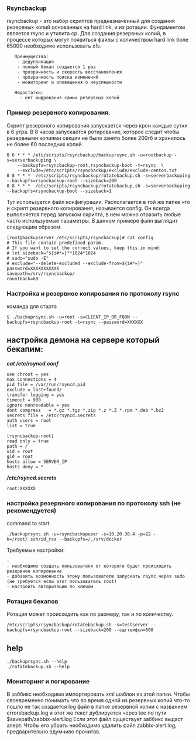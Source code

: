 ### Rsyncbackup 
rsyncbackup - это набор скриптов предназначенный для создания резервных копий основанных на hard link, и их ротации. Фундаментом является rsync и утилита cp. Для создания резервных копий, в процессе которых могут появиться файлы с количеством hard link боле 65000 необходимо использовать xfs.
```
   Преимущества:
    - дедупликация
    - полный бекап создается 1 раз
    - прозрачность и скорость восстановления
    - прозрачность поиска изменений
    - мониторинг и оповещения о неуспешности
    
   Недостатки:
     - нет шифрования самих резервных копий
```

### Пример резервного копирования. 
Скрипт резервного копирования запускается через крон каждые сутки в 6 утра. В 8 часов запускается ротирование, которое следит чтобы резервными копиями секции не было занято более 200гб и хранилось не более 60 последних копий.
```
0 6 * * * /etc/scripts/rsyncbackup/backuprsync.sh -u=rootbackup -s=serverbackuping \
    --backupfs=rsyncbackup-root,rsyncbackup-boot -t=rsync  \
    --exclude=/etc/scripts/rsyncbackup/exclude/exclude-centos.txt 
0 8 * * *  /etc/scripts/rsyncbackup/rotatebackup.sh -s=serverbackuping --backupfs=rsyncbackup-root --sizeback=200
0 8 * * *  /etc/scripts/rsyncbackup/rotatebackup.sh -s=serverbackuping --backupfs=rsyncbackup-boot --sizeback=1
```
Тут используется файл конфигурации. Располагается в той же папке что и скрипт резервного копирования, называется config. Он всегда выполняется перед запуском скрипта, в нем можно отразить любые часто используемые параметры. В данном примере файл выглядит следующим образом. 
```
[root@backupserver /etc/scripts/rsyncbackup]# cat config
# This file contain predefined param.
# If you want to set the correct values, keep this in mind:
# let sizeback="${i#*=}"*1024*1024
# sudo="sudo -E"
# exclude="--delete-excluded --exclude-from=${i#*=}"
password=XXXXXXXXXXX
savepath=/srv/rsyncbackup/
countback=60
```

### Настройка и резервное копирования по протоколу rsync
команда для старта
```
$ ./backuprsync.sh -u=root -s=CLIENT_IP_OR_FQDN --backupfs=rsyncbackup-root -t=rsync --password=XXXXXX
```
## настройка демона на сервере который бекапим:
***cat /etc/rsyncd.conf***

```
use chroot = yes
max connections = 4
pid file = /var/run/rsyncd.pid
exclude = lost+found/
transfer logging = yes
timeout = 900
ignore nonreadable = yes
dont compress   = *.gz *.tgz *.zip *.z *.Z *.rpm *.deb *.bz2
secrets file = /etc/rsyncd.secrets 
auth users = root
list = true

[rsyncbackup-root]
read only = true
path = /
uid = root
gid = root
hosts allow = SERVER_IP
hosts deny = *
```

***/etc/rsyncd.secrets***

```
root:XXXXXX
```

### настройка резервного копирования по протоколу ssh (не рекомендуется)
command to start:

```
./backuprsync.sh -u=rsyncbackupuser -s=10.20.30.4 -p=22 -k=/root/.ssh/id_rsa --backupfs=/,/srv/docker
```
Требуемые настройки:

```
- 
- необходимо создать пользователя от которого будет происходить резервное копирование
- добавить возможность этому пользователю запускать rsync через sudo (не требуется если этот пользователь root)
- настроить авторизацию по ключам 
```


### Ротация бекапов 
Ротация может происходить как по размеру, так и по количеству.
```
/etc/scripts/rsyncbackup/rotatebackup.sh -s=testserver --backupfs=rsyncbackup-root --sizeback=200 --сщгтеифсл=600
```

## help

```
./backuprsync.sh --help
./rotatebackup.sh --help
```

### Мониторинг и логирование
В заббикс необходимо импортировать xml шаблон из этой папки. Чтобы своевременно понимать что во время одной из резервных копий что-то пошло не так создается log файл в папке резервной копии с названием errorsbackup.log  и этот же текст дублируется через tee по пути $savepath/zabbix-alert.log
Если этот файл существует заббикс выдаст алерт. Чтобы его убрать необходимо удалить файл zabbix-alert.log, предварительно вдумчиво прочитав.
